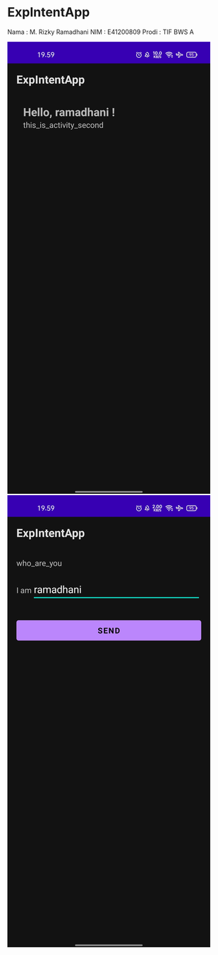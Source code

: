 # ExpIntentApp
Nama : M. Rizky Ramadhani
NIM : E41200809
Prodi : TIF BWS A

![](SStugas/expintent1.jpg)
![](SStugas/expintent2.jpg)
